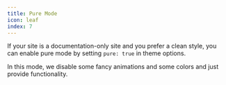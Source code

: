 ```yaml
---
title: Pure Mode
icon: leaf
index: 7
---
```


If your site is a documentation-only site and you prefer a clean style, you can enable pure mode by setting `pure: true` in theme options.

In this mode, we disable some fancy animations and some colors and just provide functionality.

